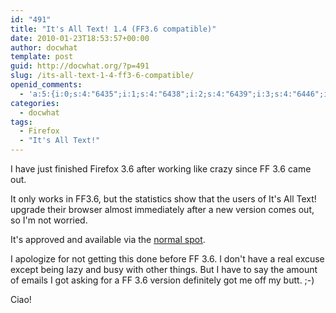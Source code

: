 ```yaml
---
id: "491"
title: "It's All Text! 1.4 (FF3.6 compatible)"
date: 2010-01-23T18:53:57+00:00
author: docwhat
template: post
guid: http://docwhat.org/?p=491
slug: /its-all-text-1-4-ff3-6-compatible/
openid_comments:
  - 'a:5:{i:0;s:4:"6435";i:1;s:4:"6438";i:2;s:4:"6439";i:3;s:4:"6446";i:4;s:4:"6447";}'
categories:
  - docwhat
tags:
  - Firefox
  - "It's All Text!"
---
```


I have just finished Firefox 3.6 after working like crazy since FF 3.6 came
out.

It only works in FF3.6, but the statistics show that the users of It's All
Text! upgrade their browser almost immediately after a new version comes out,
so I'm not worried.

It's approved and available via the
[normal spot](https://addons.mozilla.org/en-US/firefox/addon/4125).

I apologize for not getting this done before FF 3.6. I don't have a real
excuse except being lazy and busy with other things. But I have to say the
amount of emails I got asking for a FF 3.6 version definitely got me off my
butt. ;-)

Ciao!
